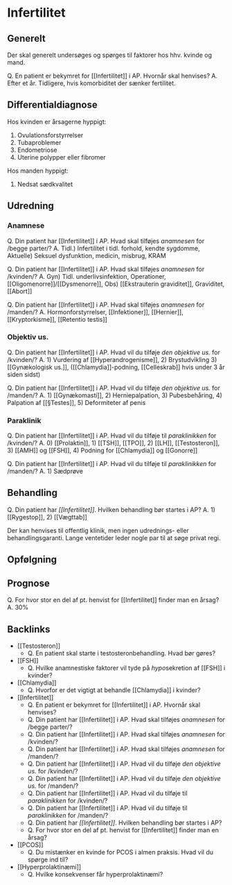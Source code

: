 # Infertilitet
## Generelt
Der skal generelt undersøges og spørges til faktorer hos hhv. kvinde og mand.

Q. En patient er bekymret for [[Infertilitet]] i AP. Hvornår skal henvises?
A. Efter et år. Tidligere, hvis komorbiditet der sænker fertilitet.

## Differentialdiagnose
Hos kvinden er årsagerne hyppigt:
1. Ovulationsforstyrrelser
2. Tubaproblemer
3. Endometriose
4. Uterine polypper eller fibromer

Hos manden hyppigt:
1. Nedsat sædkvalitet

## Udredning
### Anamnese
Q. Din patient har [[Infertilitet]] i AP. Hvad skal tilføjes *anamnesen* for /begge parter/? 
A. Tidl.) Infertilitet i tidl. forhold, kendte sygdomme, Aktuelle) Seksuel dysfunktion, medicin, misbrug, KRAM

Q. Din patient har [[Infertilitet]] i AP. Hvad skal tilføjes *anamnesen* for /kvinden/? 
A. Gyn) Tidl. underlivsinfektion, Operationer, [[Oligomenorre]]/[[Dysmenorre]], Obs) [[Ekstrauterin graviditet]], Graviditet, [[Abort]]

Q. Din patient har [[Infertilitet]] i AP. Hvad skal tilføjes *anamnesen* for /manden/? 
A. Hormonforstyrrelser, [[Infektioner]], [[Hernier]], [[Kryptorkisme]], [[Retentio testis]]

### Objektiv us.
Q. Din patient har [[Infertilitet]] i AP. Hvad vil du tilføje *den objektive us.* for /kvinden/? 
A. 1) Vurdering af [[Hyperandrogenisme]], 2) Brystudvikling 3) [[Gynækologisk us.]], ([[Chlamydia]]-podning, [[Celleskrab]] hvis under 3 år siden sidst)

Q. Din patient har [[Infertilitet]] i AP. Hvad vil du tilføje *den objektive us.* for /manden/? 
A. 1) [[Gynækomasti]], 2) Herniepalpation, 3) Pubesbehåring, 4) Palpation af [[§Testes]], 5) Deformiteter af penis

### Paraklinik
Q. Din patient har [[Infertilitet]] i AP. Hvad vil du tilføje til *paraklinikken* for /kvinden/? 
A. 0) [[Prolaktin]], 1) [[TSH]], [[TPO]], 2) [[LH]], [[Testosteron]], 3) [[AMH]] og [[FSH]], 4) Podning for [[Chlamydia]] og [[Gonorre]]

Q. Din patient har [[Infertilitet]] i AP. Hvad vil du tilføje til *paraklinikken* for /manden/? 
A. 1) Sædprøve


## Behandling
Q. Din patient har *[[Infertilitet]]*. Hvilken behandling bør startes i AP? 
A. 1) [[Rygestop]], 2) [[Vægttab]]

Der kan henvises til offentlig klinik, men ingen udrednings- eller behandlingsgaranti. Lange ventetider leder nogle par til at søge privat regi.

## Opfølgning


## Prognose
Q. For hvor stor en del af pt. henvist for [[Infertilitet]] finder man en årsag?
A. 30%


## Backlinks
* [[Testosteron]]
	* Q. En patient skal starte i testosteronbehandling. Hvad bør gøres?
* [[FSH]]
	* Q. Hvilke anamnestiske faktorer vil tyde på *hypo*sekretion af [[FSH]] i kvinder? 
* [[Chlamydia]]
	* Q. Hvorfor er det vigtigt at behandle [[Chlamydia]] i kvinder? 
* [[Infertilitet]]
	* Q. En patient er bekymret for [[Infertilitet]] i AP. Hvornår skal henvises?
	* Q. Din patient har [[Infertilitet]] i AP. Hvad skal tilføjes *anamnesen* for /begge parter/? 
	* Q. Din patient har [[Infertilitet]] i AP. Hvad skal tilføjes *anamnesen* for /kvinden/? 
	* Q. Din patient har [[Infertilitet]] i AP. Hvad skal tilføjes *anamnesen* for /manden/? 
	* Q. Din patient har [[Infertilitet]] i AP. Hvad vil du tilføje *den objektive us.* for /kvinden/? 
	* Q. Din patient har [[Infertilitet]] i AP. Hvad vil du tilføje *den objektive us.* for /manden/? 
	* Q. Din patient har [[Infertilitet]] i AP. Hvad vil du tilføje til *paraklinikken* for /kvinden/? 
	* Q. Din patient har [[Infertilitet]] i AP. Hvad vil du tilføje til *paraklinikken* for /manden/? 
	* Q. Din patient har *[[Infertilitet]]*. Hvilken behandling bør startes i AP? 
	* Q. For hvor stor en del af pt. henvist for [[Infertilitet]] finder man en årsag?
* [[PCOS]]
	* Q. Du mistænker en kvinde for PCOS i almen praksis. Hvad vil du spørge ind til?
* [[Hyperprolaktinæmi]]
	* Q. Hvilke konsekvenser får hyperprolaktinæmi?

<!-- #anki/tag/med/gp #anki/deck/Medicine #anki/tag/med/Gynecology #anki/tag/med/Urology #anki/tag/med/Endocrinology -->

<!-- {BearID:79B44543-82EF-446C-865D-740E92AF7DC5-53319-000066493B7C8145} -->
